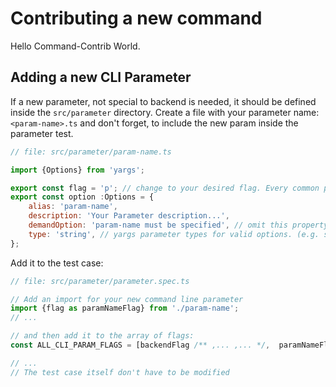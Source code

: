 # Contributing a new command

Hello Command-Contrib World.


## Adding a new CLI Parameter

If a new parameter, not special to backend is needed, it should be defined inside the `src/parameter` directory. Create a file with your parameter name: `<param-name>.ts` and don't forget, to include the new param inside the parameter test.

```js
// file: src/parameter/param-name.ts

import {Options} from 'yargs';

export const flag = 'p'; // change to your desired flag. Every common parameter should have a valid flag
export const option :Options = {
    alias: 'param-name',
    description: 'Your Parameter description...',
    demandOption: 'param-name must be specified', // omit this property to make the param optional
    type: 'string', // yargs parameter types for valid options. (e.g. string, number, array)
};
```

Add it to the test case:

```js
// file: src/parameter/parameter.spec.ts

// Add an import for your new command line parameter
import {flag as paramNameFlag} from './param-name';
// ...

// and then add it to the array of flags:
const ALL_CLI_PARAM_FLAGS = [backendFlag /** ,... ,... */,  paramNameFlag];

// ...
// The test case itself don't have to be modified
```
